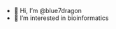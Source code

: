 - 👋 Hi, I’m @blue7dragon
- 👀 I’m interested in bioinformatics

<!---
blue7dragon/blue7dragon is a ✨ special ✨ repository because its `README.md` (this file) appears on your GitHub profile.
You can click the Preview link to take a look at your changes.
--->
